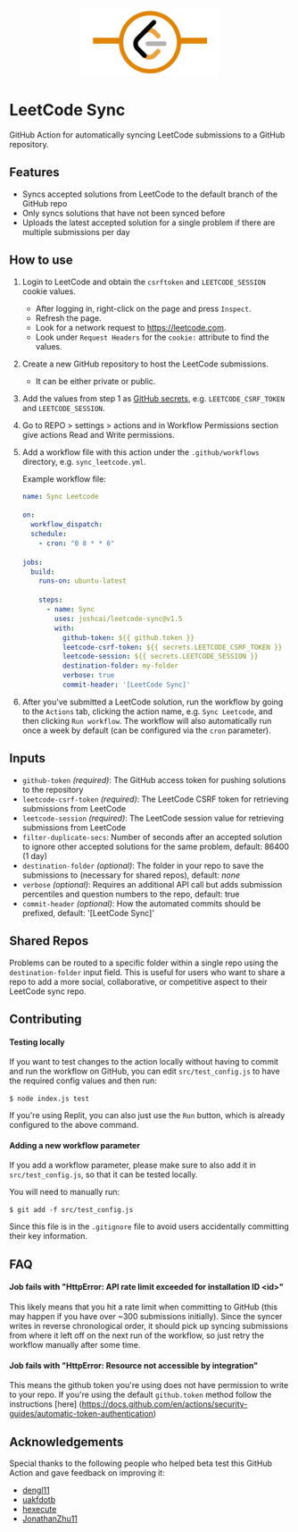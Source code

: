 <p align="center">
    <img src="images/leetcode_sync.png" width="250"/>
</p>

# LeetCode Sync

GitHub Action for automatically syncing LeetCode submissions to a GitHub repository.

## Features

- Syncs accepted solutions from LeetCode to the default branch of the GitHub repo
- Only syncs solutions that have not been synced before
- Uploads the latest accepted solution for a single problem if there are multiple submissions per day

## How to use

1. Login to LeetCode and obtain the `csrftoken` and `LEETCODE_SESSION` cookie values.

   - After logging in, right-click on the page and press `Inspect`.
   - Refresh the page.
   - Look for a network request to https://leetcode.com.
   - Look under `Request Headers` for the `cookie:` attribute to find the values.

2. Create a new GitHub repository to host the LeetCode submissions.

   - It can be either private or public.

3. Add the values from step 1 as [GitHub secrets](https://docs.github.com/en/actions/configuring-and-managing-workflows/creating-and-storing-encrypted-secrets#creating-encrypted-secrets-for-a-repository),
   e.g. `LEETCODE_CSRF_TOKEN` and `LEETCODE_SESSION`.

4. Go to REPO > settings > actions and in Workflow Permissions section give actions Read and Write permissions.

5. Add a workflow file with this action under the `.github/workflows` directory, e.g. `sync_leetcode.yml`.

   Example workflow file:

   ```yaml
   name: Sync Leetcode

   on:
     workflow_dispatch:
     schedule:
       - cron: "0 8 * * 6"

   jobs:
     build:
       runs-on: ubuntu-latest

       steps:
         - name: Sync
           uses: joshcai/leetcode-sync@v1.5
           with:
             github-token: ${{ github.token }}
             leetcode-csrf-token: ${{ secrets.LEETCODE_CSRF_TOKEN }}
             leetcode-session: ${{ secrets.LEETCODE_SESSION }}
             destination-folder: my-folder
             verbose: true
             commit-header: '[LeetCode Sync]'
   ```

6. After you've submitted a LeetCode solution, run the workflow by going to the `Actions` tab, clicking the action name, e.g. `Sync Leetcode`, and then clicking `Run workflow`. The workflow will also automatically run once a week by default (can be configured via the `cron` parameter).

## Inputs

- `github-token` _(required)_: The GitHub access token for pushing solutions to the repository
- `leetcode-csrf-token` _(required)_: The LeetCode CSRF token for retrieving submissions from LeetCode
- `leetcode-session` _(required)_: The LeetCode session value for retrieving submissions from LeetCode
- `filter-duplicate-secs`: Number of seconds after an accepted solution to ignore other accepted solutions for the same problem, default: 86400 (1 day)
- `destination-folder` _(optional)_: The folder in your repo to save the submissions to (necessary for shared repos), default: _none_
- `verbose` _(optional)_: Requires an additional API call but adds submission percentiles and question numbers to the repo, default: true
- `commit-header` _(optional)_: How the automated commits should be prefixed, default: '[LeetCode Sync]'

## Shared Repos

Problems can be routed to a specific folder within a single repo using the `destination-folder` input field. This is useful for users who want to share a repo to add a more social, collaborative, or competitive aspect to their LeetCode sync repo.

## Contributing

#### Testing locally

If you want to test changes to the action locally without having to commit and run the workflow on GitHub, you can edit `src/test_config.js` to have the required config values and then run:

`$ node index.js test`

If you're using Replit, you can also just use the `Run` button, which is already configured to the above command.

#### Adding a new workflow parameter

If you add a workflow parameter, please make sure to also add it in `src/test_config.js`, so that it can be tested locally.

You will need to manually run:

`$ git add -f src/test_config.js`

Since this file is in the `.gitignore` file to avoid users accidentally committing their key information.

## FAQ

#### Job fails with "HttpError: API rate limit exceeded for installation ID \<id\>"

This likely means that you hit a rate limit when committing to GitHub (this may happen if you have over ~300 submissions initially). Since the syncer writes in reverse chronological order, it should pick up syncing submissions from where it left off on the next run of the workflow, so just retry the workflow manually after some time.

#### Job fails with "HttpError: Resource not accessible by integration"
This means the github token you're using does not have permission to write to your repo. If you're using the default `github.token` method follow the instructions [here] (https://docs.github.com/en/actions/security-guides/automatic-token-authentication)

## Acknowledgements

Special thanks to the following people who helped beta test this GitHub Action and gave feedback on improving it:

- [dengl11](https://github.com/dengl11)
- [uakfdotb](https://github.com/uakfdotb)
- [hexecute](https://github.com/hexecute)
- [JonathanZhu11](https://github.com/JonathanZhu11)
